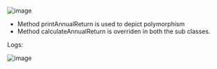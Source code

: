 
![image](https://github.com/ISHA-2112/ISHA-DESAI-ISS-ASSIGNMENT/assets/89999331/f11772a7-8184-47fa-9712-fa2a2d049471)
* Method printAnnualReturn is used to depict polymorphism
* Method calculateAnnualReturn is overriden in both the sub classes.
  
Logs:

![image](https://github.com/ISHA-2112/ISHA-DESAI-ISS-ASSIGNMENT/assets/89999331/9e144f00-8301-456d-8224-f2ddc8327e9f)

